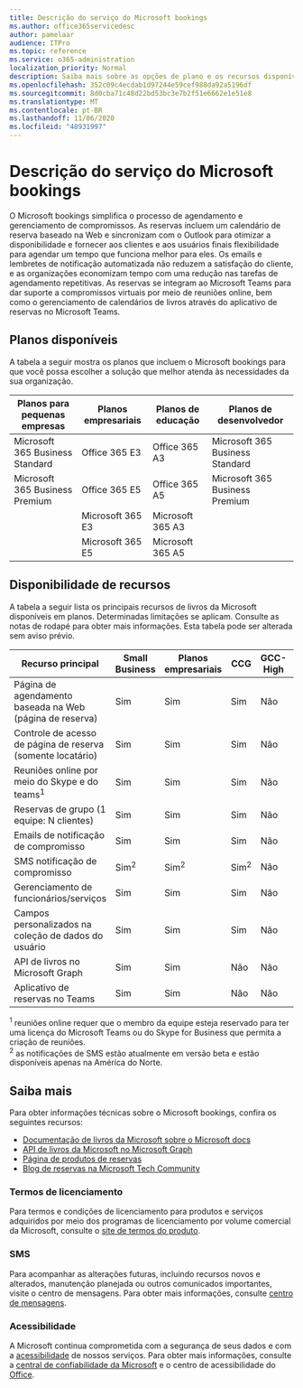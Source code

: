 ```yaml
---
title: Descrição do serviço do Microsoft bookings
ms.author: office365servicedesc
author: pamelaar
audience: ITPro
ms.topic: reference
ms.service: o365-administration
localization_priority: Normal
description: Saiba mais sobre as opções de plano e os recursos disponíveis em Microsoft bookings.
ms.openlocfilehash: 352c09c4ecdab1d97244e59cef988da92a5196df
ms.sourcegitcommit: 8d0cba71c48d22bd53bc3e7b2f51e6662e1e51e8
ms.translationtype: MT
ms.contentlocale: pt-BR
ms.lasthandoff: 11/06/2020
ms.locfileid: "48931997"
---
```

# <a name="microsoft-bookings-service-description"></a>Descrição do serviço do Microsoft bookings

O Microsoft bookings simplifica o processo de agendamento e gerenciamento de compromissos. As reservas incluem um calendário de reserva baseado na Web e sincronizam com o Outlook para otimizar a disponibilidade e fornecer aos clientes e aos usuários finais flexibilidade para agendar um tempo que funciona melhor para eles. Os emails e lembretes de notificação automatizada não reduzem a satisfação do cliente, e as organizações economizam tempo com uma redução nas tarefas de agendamento repetitivas. As reservas se integram ao Microsoft Teams para dar suporte a compromissos virtuais por meio de reuniões online, bem como o gerenciamento de calendários de livros através do aplicativo de reservas no Microsoft Teams.

## <a name="available-plans"></a>Planos disponíveis

A tabela a seguir mostra os planos que incluem o Microsoft bookings para que você possa escolher a solução que melhor atenda às necessidades da sua organização.

| Planos para pequenas empresas | Planos empresariais | Planos de educação | Planos de desenvolvedor |
| --- | --- | --- | --- |
| Microsoft 365 Business Standard | Office 365 E3 | Office 365 A3 | Microsoft 365 Business Standard |
| Microsoft 365 Business Premium | Office 365 E5 | Office 365 A5 | Microsoft 365 Business Premium |
|  | Microsoft 365 E3 | Microsoft 365 A3 |  |
|  | Microsoft 365 E5 | Microsoft 365 A5 |  |

## <a name="feature-availability"></a>Disponibilidade de recursos

A tabela a seguir lista os principais recursos de livros da Microsoft disponíveis em planos. Determinadas limitações se aplicam. Consulte as notas de rodapé para obter mais informações. Esta tabela pode ser alterada sem aviso prévio.

| Recurso principal | Small Business | Planos empresariais | CCG | GCC-High | DOD | Educação |
| --- | --- | --- | --- | --- | --- | --- |
| Página de agendamento baseada na Web (página de reserva) | Sim | Sim | Sim | Não | Não | Sim |
| Controle de acesso de página de reserva (somente locatário) | Sim | Sim | Sim | Não | Não | Sim |
| Reuniões online por meio do Skype e do teams<sup>1</sup> <br/> | Sim | Sim | Sim | Não | Não | Sim |
| Reservas de grupo (1 equipe: N clientes) | Sim | Sim | Sim | Não | Não | Sim |
| Emails de notificação de compromisso | Sim | Sim | Sim | Não | Não | Sim |
| SMS notificação de compromisso | Sim<sup>2</sup> <br/> | Sim<sup>2</sup> <br/> | Sim<sup>2</sup> <br/> | Não | Não | Sim |
| Gerenciamento de funcionários/serviços | Sim | Sim | Sim | Não | Não | Sim |
| Campos personalizados na coleção de dados do usuário | Sim | Sim | Sim | Não | Não | Sim |
| API de livros no Microsoft Graph | Sim | Sim | Não | Não | Não | Sim |
| Aplicativo de reservas no Teams | Sim | Sim | Não | Não | Não | Sim |

<sup>1</sup> reuniões online requer que o membro da equipe esteja reservado para ter uma licença do Microsoft Teams ou do Skype for Business que permita a criação de reuniões.
<br/><sup>2</sup> as notificações de SMS estão atualmente em versão beta e estão disponíveis apenas na América do Norte.

## <a name="learn-more"></a>Saiba mais

Para obter informações técnicas sobre o Microsoft bookings, confira os seguintes recursos:

- [Documentação de livros da Microsoft sobre o Microsoft docs](https://docs.microsoft.com/microsoft-365/bookings/bookings-overview?view=o365-worldwide)
- [API de livros da Microsoft no Microsoft Graph](https://docs.microsoft.com/graph/api/resources/booking-api-overview?view=graph-rest-beta)
- [Página de produtos de reservas](https://www.microsoft.com/microsoft-365/business/scheduling-and-booking-app)
- [Blog de reservas na Microsoft Tech Community](https://techcommunity.microsoft.com/t5/microsoft-bookings-blog/bg-p/Office365BusinessAppsBlog)

### <a name="licensing-terms"></a>Termos de licenciamento

Para termos e condições de licenciamento para produtos e serviços adquiridos por meio dos programas de licenciamento por volume comercial da Microsoft, consulte o [site de termos do produto](https://www.microsoft.com/microsoft-365).

### <a name="messaging"></a>SMS

Para acompanhar as alterações futuras, incluindo recursos novos e alterados, manutenção planejada ou outros comunicados importantes, visite o centro de mensagens. Para obter mais informações, consulte [centro de mensagens](https://docs.microsoft.com/microsoft-365/admin/manage/message-center).

### <a name="accessibility"></a>Acessibilidade

A Microsoft continua comprometida com a segurança de seus dados e com a [acessibilidade](https://www.microsoft.com/trust-center/compliance/accessibility) de nossos serviços. Para obter mais informações, consulte a [central de confiabilidade da Microsoft](https://www.microsoft.com/trust-center) e o centro de acessibilidade do [Office](https://support.office.com/article/ecab0fcf-d143-4fe8-a2ff-6cd596bddc6d).
